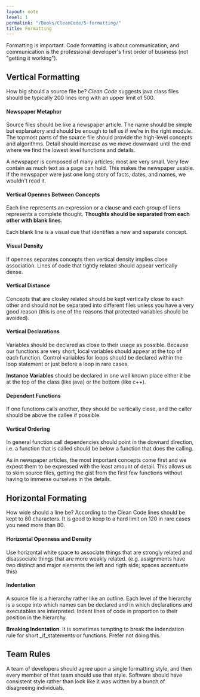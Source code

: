 ```yaml
---
layout: note
level: 1
permalink: "/Books/CleanCode/5-formatting/"
title: Formatting
---
```


Formatting is important. Code formatting is about communication, and communication is the professional developer's first order of business (not "getting it working").


## Vertical Formatting
How big should a source file be?
_Clean Code_ suggests java class files should be typically 200 lines long with an upper limit of 500.

#### Newspaper Metaphor
Source files should be like a newspaper article. The name should be simple but explanatory and should be enough to tell us if we're in the right module.
The topmost parts of the source file should provide the high-level concepts and algorithms. Detail should increase as we move downward until the end where we find the lowest level functions and details.

A newspaper is composed of many articles; most are very small. Very few contain as much text as a page can hold. This makes the newspaper usable. If the newspaper were just one long story of facts, dates, and names, we wouldn't read it.

#### Vertical Opennes Between Concepts
Each line represents an expression or a clause and each group of liens represents a complete thought. __Thoughts should be separated from each other with blank lines__.

Each blank line is a visual cue that identifies a new and separate concept.

#### Visual Density

If opennes separates concepts then vertical density implies close association. Lines of code that tightly related should appear vertically dense.

#### Vertical Distance
Concepts that are closley related should be kept vertically close to each other and should not be separated into different files unless you have a very good reason (this is one of the reasons that protected variables should be avoided).

#### Vertical Declarations
Variables should be declared as close to their usage as possible.
Because our functions are very short, local variables should appear at the top of each function. Control variables for loops should be declared within the loop statement or just before a loop in rare cases.

__Instance Variables__ should be declared in one well known place either it be at the top of the class (like java) or the bottom (like c++).

#### Dependent Functions
If one functions calls another, they should be vertically close, and the caller should be above the callee if possible.

#### Vertical Ordering

In general function call dependencies should  point in the downard direction, i.e. a function that is called should be below a function that does the calling.

As in newspaper articles, the most important concepts come first and we expect them to be expressed with the least amount of detail. This allows us to skim source files, getting the gist from the first few functions without having to immerse ourselves in the details.

## Horizontal Formating
How wide should a line be? According to the Clean Code lines should be kept to 80 characters. It is good to keep to a hard limit on 120 in rare cases you need more than 80.

#### Horizontal Openness and Density
Use horizontal white space to associate things that are strongly related and disassociate things that are more weakly related.
(e.g. assignments have two distinct and major elements the left and rigth side; spaces accentuate this)

#### Indentation
A source file is a hierarchy rather like an outline. Each level of the hierarchy is a scope into which names can be declared and in which declarations and executables are interpreted. Indent lines of code in proportion to their position in the hierarchy.

__Breaking Indentation__. It is sometimes tempting to break the indendation rule for short _if_statements or functions. Prefer not doing this.

## Team Rules
A team of developers should agree upon a single formatting style, and then every member of that team should use that style. Software should have consistent style rather than look like it was written by a bunch of disagreeing individuals.

